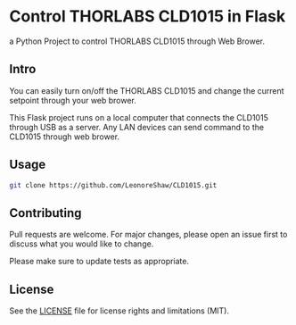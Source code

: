 # Control THORLABS CLD1015 in Flask
a Python Project to control THORLABS CLD1015 through Web Brower.

## Intro

You can easily turn on/off the THORLABS CLD1015 and change the current setpoint through your web brower. 

This Flask project runs on a local computer that connects the CLD1015 through USB as a server. Any LAN devices can send command to the CLD1015 through web brower.

## Usage
```bash
git clone https://github.com/LeonoreShaw/CLD1015.git
```

## Contributing

Pull requests are welcome. For major changes, please open an issue first
to discuss what you would like to change.

Please make sure to update tests as appropriate.

## License

See the [LICENSE](LICENSE) file for license rights and limitations (MIT).
